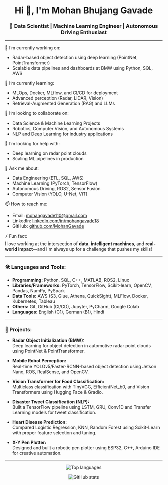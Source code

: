 <h1 align="center">Hi 👋, I'm Mohan Bhujang Gavade</h1>
<h3 align="center">🚀 Data Scientist | Machine Learning Engineer | Autonomous Driving Enthusiast</h3>

---

🔭 I’m currently working on:

- Radar-based object detection using deep learning (PointNet, PointTransformer)
- Scalable data pipelines and dashboards at BMW using Python, SQL, AWS

🌱 I’m currently learning:

- MLOps, Docker, MLflow, and CI/CD for deployment
- Advanced perception (Radar, LiDAR, Vision)
- Retrieval-Augmented Generation (RAG) and LLMs

👯 I’m looking to collaborate on:

- Data Science & Machine Learning Projects
- Robotics, Computer Vision, and Autonomous Systems
- NLP and Deep Learning for industry applications

🤔 I’m looking for help with:

- Deep learning on radar point clouds
- Scaling ML pipelines in production

💬 Ask me about:

- Data Engineering (ETL, SQL, AWS)
- Machine Learning (PyTorch, TensorFlow)
- Autonomous Driving, ROS2, Sensor Fusion
- Computer Vision (YOLO, U-Net, ViT)

📫 How to reach me:

- Email: mohangavade110@gmail.com  
- LinkedIn: [linkedin.com/in/mohangavade18](https://www.linkedin.com/in/mohangavade18)  
- GitHub: [github.com/MohanGavade](https://github.com/MohanGavade)

⚡ Fun fact:  
I love working at the intersection of **data**, **intelligent machines**, and **real-world impact**—and I'm always up for a challenge that pushes my skills!

---

### 🛠️ Languages and Tools:

- **Programming:** Python, SQL, C++, MATLAB, ROS2, Linux  
- **Libraries/Frameworks:** PyTorch, TensorFlow, Scikit-learn, OpenCV, Pandas, NumPy, PySpark  
- **Data Tools:** AWS (S3, Glue, Athena, QuickSight), MLFlow, Docker, Kubernetes, Tableau  
- **Others:** Git, GitHub (CI/CD), Jupyter, PyCharm, Google Colab  
- **Languages:** English (C1), German (B1), Hindi  

---

### 🚀 Projects:

- **Radar Object Initialization (BMW):**  
  Deep learning for object detection in automotive radar point clouds using PointNet & PointTransformer.

- **Mobile Robot Perception:**  
  Real-time YOLOv5/Faster-RCNN-based object detection using Jetson Nano, ROS, RealSense, and OpenCV.

- **Vision Transformer for Food Classification:**  
  Multiclass classification with TinyVGG, EfficientNet_b0, and Vision Transformers using Hugging Face & Gradio.

- **Disaster Tweet Classification (NLP):**  
  Built a TensorFlow pipeline using LSTM, GRU, Conv1D and Transfer Learning models for tweet classification.

- **Heart Disease Prediction:**  
  Compared Logistic Regression, KNN, Random Forest using Scikit-Learn with proper feature selection and tuning.

- **X-Y Pen Plotter:**  
  Designed and built a robotic pen plotter using ESP32, C++, Arduino IDE for creative automation.

---

<p align="center">
  <img src="https://github-readme-stats.vercel.app/api/top-langs/?username=MohanGavade&layout=compact&hide=html" alt="Top languages" />
</p>

<p align="center">
  <img src="https://github-readme-stats.vercel.app/api?username=MohanGavade&show_icons=true&theme=default" alt="GitHub stats" />
</p>
